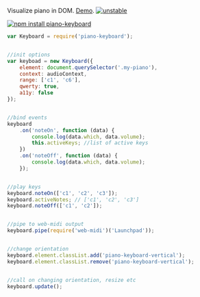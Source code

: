 Visualize piano in DOM. [Demo](http://dfcreative.github.io/piano-keyboard). [![unstable](http://badges.github.io/stability-badges/dist/unstable.svg)](http://github.com/badges/stability-badges)

[![npm install piano-keyboard](https://nodei.co/npm/piano-keyboard.png?mini=true)](https://nodei.co/npm/piano-keyboard/)


```js
var Keyboard = require('piano-keyboard');


//init options
var keyboad = new Keyboard({
	element: document.querySelector('.my-piano'),
	context: audioContext,
	range: ['c1', 'c6'],
	qwerty: true,
	a11y: false
});


//bind events
keyboard
	.on('noteOn', function (data) {
		console.log(data.which, data.volume);
		this.activeKeys; //list of active keys
	})
	.on('noteOff', function (data) {
		console.log(data.which, data.volume);
	});


//play keys
keyboard.noteOn(['c1', 'c2', 'c3']);
keyboard.activeNotes; // ['c1', 'c2', 'c3']
keyboard.noteOff(['c1', 'c2']);


//pipe to web-midi output
keyboard.pipe(require('web-midi')('Launchpad'));


//change orientation
keyboard.element.classList.add('piano-keyboard-vertical');
keyboard.element.classList.remove('piano-keyboard-vertical');


//call on changing orientation, resize etc
keyboard.update();
```